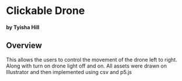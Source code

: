 # Clickable Drone 
#### by Tyisha Hill 



## Overview
This allows the users to control the movement of the drone left to right. Along with turn on drone light off and on. All assets were drawn on Illustrator and then implemented using csv and p5.js 







